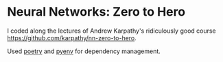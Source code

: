 # Neural Networks: Zero to Hero

I coded along the lectures of Andrew Karpathy's ridiculously good course <https://github.com/karpathy/nn-zero-to-hero>.

Used [poetry](https://python-poetry.org) and [pyenv](https://github.com/pyenv/pyenv) for dependency management.
